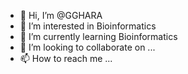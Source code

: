 - 👋 Hi, I’m @GGHARA
- 👀 I’m interested in Bioinformatics
- 🌱 I’m currently learning Bioinformatics
- 💞️ I’m looking to collaborate on ...
- 📫 How to reach me ...

<!---
GGHARA/GGHARA is a ✨ special ✨ repository because its `README.md` (this file) appears on your GitHub profile.
You can click the Preview link to take a look at your changes.
--->
